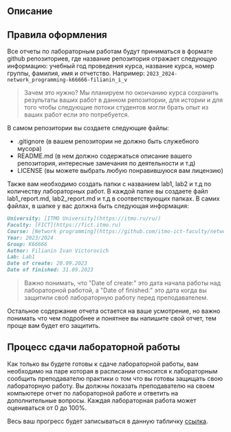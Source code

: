 ## Описание

## Правила оформления
Все отчеты по лабораторным работам будут приниматься в формате github репозиториев, где название репозитория отражает следующую информацию: учебный год проведения курса, название курса, номер группы, фамилия, имя и отчетство. 
Например: `2023_2024-network_programming-k66666-filianin_i_v`

> Зачем это нужно? Мы планируем по окончанию курса сохранить результаты ваших работ в данном репозитории, для истории и для того чтобы следующие потоки студентов могли брать опыт из ваших работ если это потребуется.

В самом репозитории вы создаете следующие файлы:

- .gitignore (в вашем репозитории не должно быть служебного мусора)
- README.md (в нем должно содержаться описание вашего репозитория, интересные замечания по деятельности и т.д)
- LICENSE (вы можете выбрать любую понравившуюся вам лицензию)

Также вам необходимо создать папки с названием lab1, lab2 и т.д по количеству лабораторных работ. В каждой папке вы создаете файл lab1_report.md, lab2_report.md и т.д в соответствующих папках.
В самих файлах, в шапке у вас должна быть следующая информация:

```markdown
University: [ITMO University](https://itmo.ru/ru/)
Faculty: [FICT](https://fict.itmo.ru)
Course: [Network programming](https://github.com/itmo-ict-faculty/network-programming)
Year: 2023/2024
Group: K66666
Author: Filianin Ivan Victorovich
Lab: Lab1
Date of create: 20.09.2023
Date of finished: 31.09.2023
```

> Важно понимать, что "Date of create:" это дата начала работы над лабораторной работой, а "Date of finished:" это дата когда вы защитили своб лабораторную работу перед преподавателем. 

Остальное содержание отчета остается на ваше усмотрение, но важно понимать что чем подробнее и понятнее вы напишите свой отчет, тем проще вам будет его защитить. 

## Процесс сдачи лабораторной работы
Как только вы будете готовы к сдаче лабораторной работы, вам необходимо на паре которая в расписании относится к лабораторным сообщить преподавателю практики о том что вы готовы защищать свою лабораторную работу.
Вы должны показать преподавателю на своем компьютере отчет по лабораторной работе и ответить на дополнительные вопросы. Каждая лабораторная работа может оцениваться от 0 до 100%. 

Весь ваш прогресс будет записываться в данную табличку [ссылка](https://docs.google.com/spreadsheets/d/1WqPX2lhQdj8uUTfDirNdjMD2jXleeGZmUdEHmwkQgIo/edit?usp=sharing).
